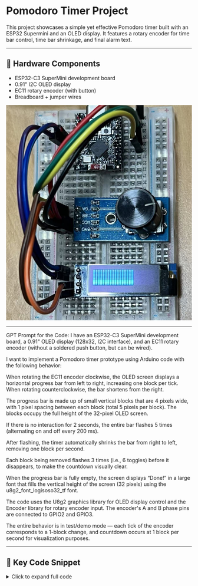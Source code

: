 # Pomodoro Timer Project

This project showcases a simple yet effective Pomodoro timer built with an ESP32 Supermini and an OLED display. It features a rotary encoder for time bar control, time bar shrinkage, and final alarm text.

---

## 🧰 Hardware Components

- ESP32-C3 SuperMini development board
- 0.91" I2C OLED display
- EC11 rotary encoder (with button)
- Breadboard + jumper wires

![Pomodoro Timer Hardware](pomodo_timer_091OLEDV2.jpg)

---

GPT Prompt for the Code:
I have an ESP32-C3 SuperMini development board, a 0.91" OLED display (128x32, I2C interface), and an EC11 rotary encoder (without a soldered push button, but can be wired).

I want to implement a Pomodoro timer prototype using Arduino code with the following behavior:

When rotating the EC11 encoder clockwise, the OLED screen displays a horizontal progress bar from left to right, increasing one block per tick. When rotating counterclockwise, the bar shortens from the right.

The progress bar is made up of small vertical blocks that are 4 pixels wide, with 1 pixel spacing between each block (total 5 pixels per block). The blocks occupy the full height of the 32-pixel OLED screen.

If there is no interaction for 2 seconds, the entire bar flashes 5 times (alternating on and off every 200 ms).

After flashing, the timer automatically shrinks the bar from right to left, removing one block per second.

Each block being removed flashes 3 times (i.e., 6 toggles) before it disappears, to make the countdown visually clear.

When the progress bar is fully empty, the screen displays “Done!” in a large font that fills the vertical height of the screen (32 pixels) using the u8g2_font_logisoso32_tf font.

The code uses the U8g2 graphics library for OLED display control and the Encoder library for rotary encoder input. The encoder's A and B phase pins are connected to GPIO2 and GPIO3.

The entire behavior is in test/demo mode — each tick of the encoder corresponds to a 1-block change, and countdown occurs at 1 block per second for visualization purposes.

---

## 🧠 Key Code Snippet

<details>
<summary>Click to expand full code</summary>
```cpp
#include <Arduino.h>
#include <U8g2lib.h>
#include <Encoder.h>

#define SCREEN_WIDTH 128
#define SCREEN_HEIGHT 32
#define BLOCK_WIDTH 4
#define BLOCK_SPACING 1
#define BLOCK_TOTAL_WIDTH (BLOCK_WIDTH + BLOCK_SPACING)
#define MAX_BLOCKS (SCREEN_WIDTH / BLOCK_TOTAL_WIDTH)

#define ENCODER_PIN_A 2
#define ENCODER_PIN_B 3

U8G2_SSD1306_128X32_UNIVISION_F_HW_I2C u8g2(U8G2_R0);
Encoder knob(ENCODER_PIN_A, ENCODER_PIN_B);

int numBlocks = 0;
int lastPosition = 0;
unsigned long lastInteraction = 0;
bool flashing = false;
int flashCount = 0;
bool flashVisible = true;
unsigned long lastFlashTime = 0;
bool shrinking = false;

// Shrinking flash for each block
int blinkingBlockIndex = -1;
int blinkCount = 0;
bool blinkVisible = true;
unsigned long lastBlinkTime = 0;
const int maxBlinkCount = 6;

void drawBar(int blocks, bool visible = true, int blinkIndex = -1, bool blinkOn = true) {
  u8g2.clearBuffer();

  if (blocks == 0 && !visible) {
    u8g2.setFont(u8g2_font_logisoso32_tf);  // height 32 pixals
    u8g2.drawStr((SCREEN_WIDTH - u8g2.getStrWidth("Done!")) / 2, 32, "Done!");
  } else if (visible) {
    for (int i = 0; i < blocks; i++) {
      if (i == blinkIndex) {
        if (blinkOn) {
          u8g2.drawBox(i * BLOCK_TOTAL_WIDTH, 0, BLOCK_WIDTH, SCREEN_HEIGHT);
        }
      } else {
        u8g2.drawBox(i * BLOCK_TOTAL_WIDTH, 0, BLOCK_WIDTH, SCREEN_HEIGHT);
      }
    }
  }

  u8g2.sendBuffer();
}


void setup() {
  u8g2.begin();
  drawBar(numBlocks);
  lastInteraction = millis();
}

void loop() {
  unsigned long now = millis();

  // --- Handle Encoder ---
  int position = knob.read() / 4;
  if (position != lastPosition) {
    int delta = position - lastPosition;
    lastPosition = position;
    numBlocks += delta;

    if (numBlocks < 0) numBlocks = 0;
    if (numBlocks > MAX_BLOCKS) numBlocks = MAX_BLOCKS;

    drawBar(numBlocks);
    lastInteraction = now;
    flashing = false;
    shrinking = false;
    blinkingBlockIndex = -1;
  }

  // --- Flashing before shrink ---
  if (!flashing && !shrinking && (now - lastInteraction > 2000) && numBlocks > 0) {
    flashing = true;
    flashCount = 0;
    flashVisible = false;
    lastFlashTime = now;
  }

  if (flashing && (now - lastFlashTime > 200)) {
    flashVisible = !flashVisible;
    drawBar(numBlocks, flashVisible);
    lastFlashTime = now;
    if (!flashVisible) flashCount++;
    if (flashCount >= 5) {
      flashing = false;
      shrinking = true;
      blinkingBlockIndex = -1;
    }
  }

  // --- Shrinking with blinking ---
  if (shrinking) {
    if (blinkingBlockIndex == -1 && numBlocks > 0) {
      blinkingBlockIndex = numBlocks - 1;
      blinkCount = 0;
      blinkVisible = false;
      lastBlinkTime = now;
    }

    if (blinkingBlockIndex >= 0 && (now - lastBlinkTime > 200)) {
      blinkVisible = !blinkVisible;
      lastBlinkTime = now;
      blinkCount++;

      drawBar(numBlocks, true, blinkingBlockIndex, blinkVisible);

      if (blinkCount >= maxBlinkCount) {
        numBlocks--;
        blinkingBlockIndex = -1;
        if (numBlocks == 0) {
          drawBar(0, false);
          shrinking = false;
        }
      }
    }
  }

  delay(10);
}

```
</details>
---

## 🎬 Video Demonstrations

### Version 1: Basic Functionality Overview

<iframe width="100%" height="315" src="https://www.youtube.com/embed/8o0xLZvq88A" frameborder="0" allowfullscreen></iframe>

---

### Version 2: Timer Bar Blocks + Bigger End Text

<iframe width="100%" height="315" src="https://www.youtube.com/embed/6zQn1S9BfKk" frameborder="0" allowfullscreen></iframe>
